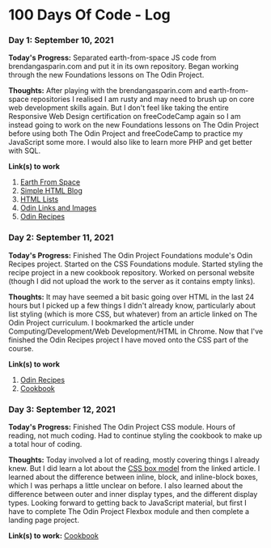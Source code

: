 # 100 Days Of Code - Log


### Day 1: September 10, 2021

**Today's Progress:** Separated earth-from-space JS code from brendangasparin.com and put it in its own repository. Began working through the new Foundations lessons on The Odin Project.

**Thoughts:** After playing with the brendangasparin.com and earth-from-space repositories I realised I am rusty and may need to brush up on core web development skills again. But I don't feel like taking the entire Responsive Web Design certification on freeCodeCamp again so I am instead going to work on the new Foundations lessons on The Odin Project before using both The Odin Project and freeCodeCamp to practice my JavaScript some more. I would also like to learn more PHP and get better with SQL.

**Link(s) to work**
1. [Earth From Space](https://brendangasparin.github.io/earth-from-space)
2. [Simple HTML Blog](https://brendangasparin.github.io/simple-html-blog)
3. [HTML Lists](https://brendangasparin.github.io/html-lists)
4. [Odin Links and Images](https://brendangasparin.github.io/odin-links-and-images)
5. [Odin Recipes](https://brendangasparin.github.io/odin-recipes)


### Day 2: September 11, 2021

**Today's Progress:** Finished The Odin Project Foundations module's Odin Recipes project. Started on the CSS Foundations module. Started styling the recipe project in a new cookbook repository. Worked on personal website (though I did not upload the work to the server as it contains empty links).

**Thoughts:** It may have seemed a bit basic going over HTML in the last 24 hours but I picked up a few things I didn't already know, particularly about list styling (which is more CSS, but whatever) from an article linked on The Odin Project curriculum. I bookmarked the article under Computing/Development/Web Development/HTML in Chrome. Now that I've finished the Odin Recipes project I have moved onto the CSS part of the course.

**Link(s) to work**
1. [Odin Recipes](https://brendangasparin.github.io/odin-recipes)
2. [Cookbook](https://brendangasparin.github.io/cookbook)

### Day 3: September 12, 2021

**Today's Progress:** Finished The Odin Project CSS module. Hours of reading, not much coding. Had to continue styling the cookbook to make up a total hour of coding.

**Thoughts:** Today involved a lot of reading, mostly covering things I already knew. But I did learn a lot about the [CSS box model](https://developer.mozilla.org/en-US/docs/Learn/CSS/Building_blocks/The_box_model) from the linked article. I learned about the difference between inline, block, and inline-block boxes, which I was perhaps a little unclear on before. I also learned about the difference between outer and inner display types, and the different display types. Looking forward to getting back to JavaScript material, but first I have to complete The Odin Project Flexbox module and then complete a landing page project.

**Link(s) to work:** [Cookbook](https://brendangasparin.github.io/cookbook)
